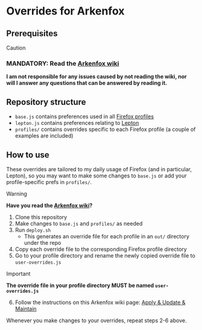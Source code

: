 # Overrides for Arkenfox
## Prerequisites
> [!CAUTION]
> ### MANDATORY: Read the [Arkenfox wiki](https://github.com/arkenfox/user.js/wiki)
> **I am not responsible for any issues caused by not reading the wiki, 
> nor will I answer any questions that can be answered by reading it.**

## Repository structure
- `base.js` contains preferences used in all [Firefox profiles](https://support.mozilla.org/en-US/kb/profile-manager-create-remove-switch-firefox-profiles)
- `lepton.js` contains preferences relating to [Lepton](https://github.com/black7375/Firefox-UI-Fix/)
- `profiles/` contains overrides specific to each Firefox profile
(a couple of examples are included)

## How to use
These overrides are tailored to my daily usage of Firefox (and in particular, Lepton), 
so you may want to make some changes to `base.js` or add your profile-specific prefs in `profiles/`.

> [!WARNING]
> **Have you read the [Arkenfox wiki](https://github.com/arkenfox/user.js/wiki)?**
1. Clone this repository
2. Make changes to `base.js` and `profiles/` as needed
3. Run `deploy.sh`
    - This generates an override file for each profile in an `out/` directory under the repo
4. Copy each override file to the corresponding Firefox profile directory
5. Go to your profile directory and rename the newly copied override file to `user-overrides.js`
> [!IMPORTANT]
> **The override file in your profile directory MUST be named `user-overrides.js`**
6. Follow the instructions on this Arkenfox wiki page: [Apply &amp; Update &amp; Maintain](https://github.com/arkenfox/user.js/wiki/3.4-Apply-&-Update-&-Maintain)

Whenever you make changes to your overrides, repeat steps 2-6 above.
